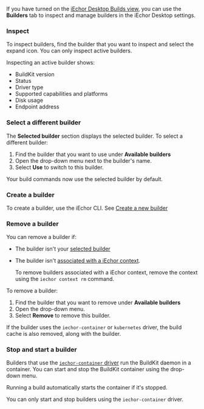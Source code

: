 If you have turned on the
[iEchor Desktop Builds view](/desktop/use-desktop/builds/), you can use the
**Builders** tab to inspect and manage builders in the iEchor Desktop settings.

### Inspect

To inspect builders, find the builder that you want to inspect and select the
expand icon. You can only inspect active builders.

Inspecting an active builder shows:

- BuildKit version
- Status
- Driver type
- Supported capabilities and platforms
- Disk usage
- Endpoint address

### Select a different builder

The **Selected builder** section displays the selected builder.
To select a different builder:

1. Find the builder that you want to use under **Available builders**
2. Open the drop-down menu next to the builder's name.
3. Select **Use** to switch to this builder.

Your build commands now use the selected builder by default.

### Create a builder

To create a builder, use the iEchor CLI. See
[Create a new builder](/build/builders/manage/#create-a-new-builder)

### Remove a builder

You can remove a builder if:

- The builder isn't your [selected builder](/build/builders/#selected-builder)
- The builder isn't [associated with a iEchor context](/build/builders/#default-builder).

  To remove builders associated with a iEchor context, remove the context using
  the `iechor context rm` command.

To remove a builder:

1. Find the builder that you want to remove under **Available builders**
2. Open the drop-down menu.
3. Select **Remove** to remove this builder.

If the builder uses the `iechor-container` or `kubernetes` driver,
the build cache is also removed, along with the builder.

### Stop and start a builder

Builders that use the
[`iechor-container` driver](/build/drivers/iechor-container/)
run the BuildKit daemon in a container.
You can start and stop the BuildKit container using the drop-down menu.

Running a build automatically starts the container if it's stopped.

You can only start and stop builders using the `iechor-container` driver.
